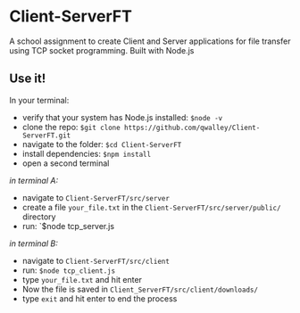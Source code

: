 # Client-ServerFT
A school assignment to create Client and Server applications for file transfer using TCP socket programming. Built with Node.js

## Use it!
In your terminal:
* verify that your system has Node.js installed: `$node -v`
* clone the repo: `$git clone https://github.com/qwalley/Client-ServerFT.git`
* navigate to the folder: `$cd Client-ServerFT`
* install dependencies: `$npm install`
* open a second terminal

_in terminal A:_
* navigate to `Client-ServerFT/src/server`
* create a file `your_file.txt` in the `Client-ServerFT/src/server/public/` directory
* run: `$node tcp_server.js

_in terminal B:_
* navigate to `Client-ServerFT/src/client`
* run: `$node tcp_client.js`
* type `your_file.txt` and hit enter
* Now the file is saved in `Client_ServerFT/src/client/downloads/`
* type `exit` and hit enter to end the process
